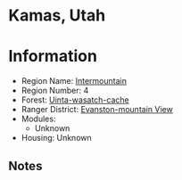 
Kamas, Utah
===========
  
# Information  
* Region Name: [Intermountain]()  
* Region Number: 4  
* Forest: [Uinta-wasatch-cache](http://www.fs.usda.gov/uwcnf)  
* Ranger District: [Evanston-mountain View]()  
* Modules:  
  - Unknown  
* Housing: Unknown  
  
## Notes

